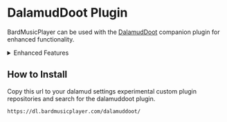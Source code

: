 # DalamudDoot Plugin

BardMusicPlayer can be used with the [DalamudDoot](https://github.com/BardMusicPlayer/DalamudDoot) companion plugin for enhanced functionality.

<details>
<summary>Enhanced Features</summary>

    * Output lyrics.
    * Chat while performing.
    * Direct instrument open & close.
    * Direct ensemble ready / accept.
    * Improved note playing.
    * Set graphics toggle.
    
    And much more!
</details>

## How to Install

Copy this url to your dalamud settings experimental custom plugin repositories and search for the dalamuddoot plugin.

`https://dl.bardmusicplayer.com/dalamuddoot/`
